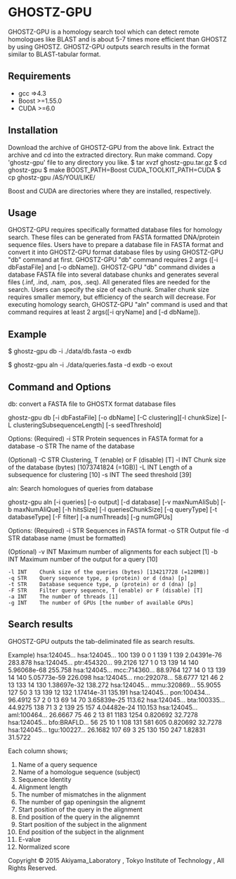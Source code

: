 GHOSTZ-GPU
======

GHOSTZ-GPU is a homology search tool which can detect remote homologues like BLAST and is about 5-7 times more efficient than GHOSTZ by using GHOSTZ. GHOSTZ-GPU outputs search results in the format similar to BLAST-tabular format.

Requirements
------------
- gcc =>4.3
- Boost >=1.55.0
- CUDA >=6.0

Installation
------------

Download the archive of GHOSTZ-GPU from the above link.
Extract the archive and cd into the extracted directory.
Run make command.
Copy 'ghostz-gpu' file to any directory you like.
      $ tar xvzf ghostz-gpu.tar.gz
      $ cd ghostz-gpu
      $ make BOOST_PATH=Boost CUDA_TOOLKIT_PATH=CUDA
      $ cp ghostz-gpu /AS/YOU/LIKE/
    
Boost and CUDA are directories where they are installed, respectively.
    
Usage
-----

GHOSTZ-GPU requires specifically formatted database files for homology search. These files can be generated from FASTA formatted DNA/protein sequence files. 
Users have to prepare a database file in FASTA format and convert it into GHOSTZ-GPU format database files by using GHOSTZ-GPU "db" command at first. GHOSTZ-GPU "db" command requires 2 args ([-i dbFastaFile] and [-o dbName]). GHOSTZ-GPU "db" command divides a database FASTA file into several database chunks and generates several files (.inf, .ind, .nam, .pos, .seq). All generated files are needed for the search. Users can specify the size of each chunk. Smaller chunk size requires smaller memory, but efficiency of the search will decrease. 
For executing homology search, GHOSTZ-GPU "aln" command is used and that command requires at least 2 args([-i qryName] and [-d dbName]).

Example
-------
$ ghostz-gpu db  -i ./data/db.fasta -o exdb

$ ghostz-gpu aln -i ./data/queries.fasta -d exdb -o exout

Command and Options
-------------------
db: convert a FASTA file to GHOSTX format database files

  ghostz-gpu db [-i dbFastaFile] [-o dbName] [-C clustering][-l chunkSize]
            [-L clusteringSubsequenceLength]  [-s seedThreshold]

  Options:
  (Required)
    -i STR    Protein sequences in FASTA format for a database
    -o STR    The name of the database

  (Optional)
    -C STR    Clustering, T (enable) or F (disable) [T]
    -l INT    Chunk size of the database (bytes) [1073741824 (=1GB)]
    -L INT    Length of a subsequence for clustering [10]
    -s INT    The seed threshold [39]


aln:  Search homologues of queries from database

  ghostz-gpu aln [-i queries] [-o output] [-d database] [-v maxNumAliSub]
             [-b maxNumAliQue] [-h hitsSize] [-l queriesChunkSize] [-q queryType]
             [-t databaseType] [-F filter] [-a numThreads] [-g numGPUs]

  Options:
  (Required)
    -i STR    Sequences in FASTA format
    -o STR    Output file
    -d STR    database name (must be formatted)

  (Optional)
    -v INT    Maximum number of alignments for each subject [1]
    -b INT    Maximum number of the output for a query [10]

    -l INT    Chunk size of the queries (bytes) [134217728 (=128MB)]
    -q STR    Query sequence type, p (protein) or d (dna) [p]
    -t STR    Database sequence type, p (protein) or d (dna) [p]
    -F STR    Filter query sequence, T (enable) or F (disable) [T] 
    -a INT    The number of threads [1]
    -g INT    The number of GPUs [the number of available GPUs]
Search results
--------------
GHOSTZ-GPU outputs the tab-deliminated file as search results.

Example)
  hsa:124045...   hsa:124045...   100       139     0       0       1       139     1       139     2.04391e-76     283.878
  hsa:124045...   ptr:454320...   99.2126        127     1       0       13      139     14      140     5.96068e-68     255.758
  hsa:124045...   mcc:714360...   88.9764        127     14      0       13      139     14      140     5.05773e-59     226.098
  hsa:124045...   rno:292078...   58.6777        121     46      2       13      133     14      130     1.38697e-32     138.272
  hsa:124045...   mmu:320869...   55.9055        127     50      3       13      139     12      132     1.17414e-31     135.191
  hsa:124045...   pon:100434...   96.4912        57      2       0       13      69      14      70      3.65839e-25     113.62
  hsa:124045...   bta:100335...   44.9275        138     71      3       2       139     25      157     4.04482e-24     110.153
  hsa:124045...   aml:100464...   26.6667        75      46      2       13      81      1183    1254    0.820692        32.7278
  hsa:124045...   bfo:BRAFLD...   56    25      10      1       108     131     581     605     0.820692        32.7278
  hsa:124045...   tgu:100227...   26.1682        107     69      3       25      130     150     247     1.82831 31.5722

Each column shows;
1.  Name of a query sequence
2.  Name of a homologue sequence (subject)
3.  Sequence Identity
4.  Alignment length
5.  The number of mismatches in the alignment
6.  The number of gap openingsin the alignemt
7.  Start position of the query in the alignment
8.  End position of the query in the alignemnt
9.  Start position of the subject in the alignment
10. End position of the subject in the alignment
11. E-value
12. Normalized score

Copyright © 2015 Akiyama_Laboratory , Tokyo Institute of Technology , All Rights Reserved.  

